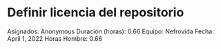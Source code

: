 # Definir licencia del repositorio

Asignados: Anonymous
Duración (horas): 0.66
Equipo: Nefrovida
Fecha: April 1, 2022
Horas Hombre: 0.66